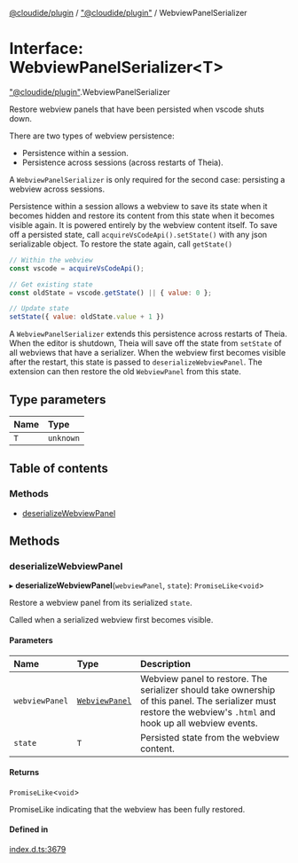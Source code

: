 [@cloudide/plugin](../README.md) / ["@cloudide/plugin"](../modules/_cloudide_plugin_.md) / WebviewPanelSerializer

# Interface: WebviewPanelSerializer<T\>

["@cloudide/plugin"](../modules/_cloudide_plugin_.md).WebviewPanelSerializer

Restore webview panels that have been persisted when vscode shuts down.

There are two types of webview persistence:

- Persistence within a session.
- Persistence across sessions (across restarts of Theia).

A `WebviewPanelSerializer` is only required for the second case: persisting a webview across sessions.

Persistence within a session allows a webview to save its state when it becomes hidden
and restore its content from this state when it becomes visible again. It is powered entirely
by the webview content itself. To save off a persisted state, call `acquireVsCodeApi().setState()` with
any json serializable object. To restore the state again, call `getState()`

```js
// Within the webview
const vscode = acquireVsCodeApi();

// Get existing state
const oldState = vscode.getState() || { value: 0 };

// Update state
setState({ value: oldState.value + 1 })
```

A `WebviewPanelSerializer` extends this persistence across restarts of Theia. When the editor is shutdown,
Theia will save off the state from `setState` of all webviews that have a serializer. When the
webview first becomes visible after the restart, this state is passed to `deserializeWebviewPanel`.
The extension can then restore the old `WebviewPanel` from this state.

## Type parameters

| Name | Type |
| :------ | :------ |
| `T` | `unknown` |

## Table of contents

### Methods

- [deserializeWebviewPanel](cloudide_plugin_.WebviewPanelSerializer.md#deserializewebviewpanel)

## Methods

### deserializeWebviewPanel

▸ **deserializeWebviewPanel**(`webviewPanel`, `state`): `PromiseLike`<`void`\>

Restore a webview panel from its serialized `state`.

Called when a serialized webview first becomes visible.

#### Parameters

| Name | Type | Description |
| :------ | :------ | :------ |
| `webviewPanel` | [`WebviewPanel`](cloudide_plugin_.WebviewPanel.md) | Webview panel to restore. The serializer should take ownership of this panel. The serializer must restore the webview's `.html` and hook up all webview events. |
| `state` | `T` | Persisted state from the webview content. |

#### Returns

`PromiseLike`<`void`\>

PromiseLike indicating that the webview has been fully restored.

#### Defined in

[index.d.ts:3679](https://github.com/shuyaqian/cloudide-plugin-api/blob/26b31b9/index.d.ts#L3679)
